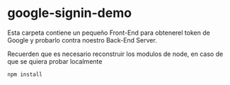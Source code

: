 # google-signin-demo
Esta carpeta contiene un pequeño Front-End para obtenerel token de Google y probarlo contra noestro Back-End Server.

Recuerden que es necesario reconstruir los modulos de node, en caso de que se quiera probar localmente
```
npm install
```